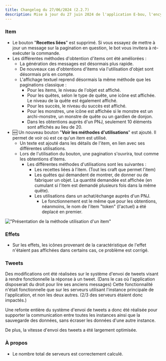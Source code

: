 ```yaml
---
title: Changelog du 27/06/2024 (2.2.7)
description: Mise à jour du 27 juin 2024 de l'application E-bou, l'encyclopédie DOFUS la plus complète sur Discord.
---
```

### Item
- Le bouton "**Recettes liées**" est supprimé. Si vous essayez de mettre à jour un message sur la pagination en question, le bot vous invitera à ré-exécuter la commande.
- Les différentes méthodes d'obtention d'items ont été améliorées :
  - La génération des messages est désormais plus rapide.
  - De nouveaux cas d'obtentions d'items via l'utilisation d'objet sont désormais pris en compte.
  - L'affichage textuel reprend désormais la même méthode que les paginations classique :
    - Pour les items, le niveau de l'objet est affiché.
    - Pour les quêtes, selon le type de quête, une icône est affichée. Le niveau de la quête est également affiché.
    - Pour les succès, le niveau du succès est affiché.
    - Pour les monstres, une icône est affichée si le monstre est un archi-monstre, un monstre de quête ou un gardien de donjon.
    - Dans les obtentions auprès d'un PNJ, seulement 10 éléments sont affichés au lieu de 20.
- 🆕 Un nouveau bouton "**Voir les méthodes d'utilisations**" est ajouté. Il permet de voir où est ce qu'un item est utilisé.
  - Un texte est ajouté dans les détails de l'item, en lien avec ses différentes utilisations.
  - Lors de l'utilisation du bouton, une pagination s'ouvrira, tout comme les obtentions d'items.
    - Les différentes méthodes d'utilisations sont les suivantes :
      - Les recettes liées à l'item. (Tout les craft que permet l'item)
      - Les quêtes qui demandent de montrer, de donner ou de fabriquer un objet. La quantité demandée est affichée (en cumulant si l'item est demandé plusieurs fois dans la même quête).
      - Les utilisations dans un achat/échange auprès d'un PNJ.
        - Le fonctionnement est le même que pour les obtentions, néanmoins, le nom de l'item "token" (l'actuel) a été deplacé en premier.

!["Présentation de la méthode utilisation d'un item"](https://faareoh.fr/cdn/Discord_dWexhZR85g.gif)
### Effets
- Sur les effets, les icônes provenant de la caractéristique de l'effet n'étaient pas affichées dans certains cas, ce problème est corrigé.
### Tweets
Des modifications ont été réalisées sur le système d'envoi de tweets visant à rendre fonctionnelle la réponse à un tweet. (Dans le cas où l'application disposerait du droit pour lire ses anciens messages)
Cette fonctionnalité n'était fonctionnelle que sur les serveurs utilisant l'instance principale de l'application, et non les deux autres. (2/3 des serveurs étaient donc impactés.)

Une refonte entière du système d'envoi de tweets a donc été réalisée pour supporter la communication entre toutes les instances ainsi que la sauvegarde des données, sans écraser les données d'une autre instance.

De plus, la vitesse d'envoi des tweets a été largement optimisée.
### À propos
- Le nombre total de serveurs est correctement calculé.